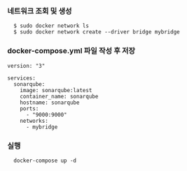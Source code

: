 ### 네트워크 조회 및 생성
```
  $ sudo docker network ls   
  $ sudo docker network create --driver bridge mybridge
```


### docker-compose.yml  파일 작성 후 저장
```
version: "3"

services:
  sonarqube:
    image: sonarqube:latest
    container_name: sonarqube
    hostname: sonarqube
    ports:
      - "9000:9000"
    networks:
      - mybridge
```

### 실행
```
  docker-compose up -d
```
